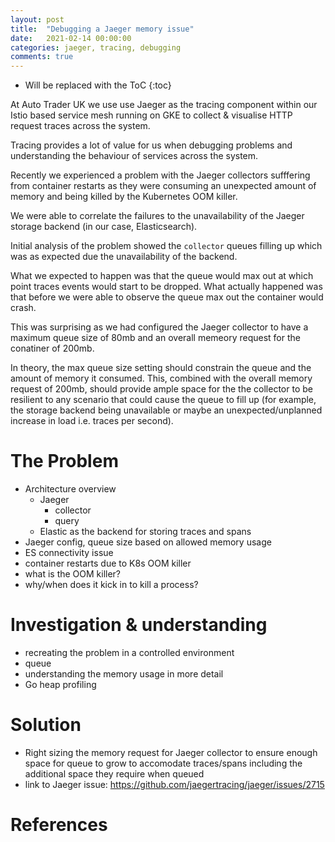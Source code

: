 ```yaml
---
layout: post
title:  "Debugging a Jaeger memory issue"
date:   2021-02-14 00:00:00
categories: jaeger, tracing, debugging
comments: true
---
```


* Will be replaced with the ToC
{:toc}

At Auto Trader UK we use use Jaeger as the tracing component within our Istio based service mesh running on GKE to collect & visualise HTTP request traces across the system.

Tracing provides a lot of value for us when debugging problems and understanding the behaviour of services across the system.

Recently we experienced a problem with the Jaeger collectors sufffering from container restarts as they were consuming an unexpected amount of memory and being killed by the Kubernetes OOM killer.

We were able to correlate the failures to the unavailability of the Jaeger storage backend (in our case, Elasticsearch). 

Initial analysis of the problem showed the `collector` queues filling up which was as expected due the unavailability of the backend. 

What we expected to happen was that the queue would max out at which point traces events would start to be dropped. What actually happened was that before we were able to observe the queue max out the container would crash.

This was surprising as we had configured the Jaeger collector to have a maximum queue size of 80mb and an overall memeory request for the conatiner of 200mb. 

In theory, the max queue size setting should constrain the queue and the amount of memory it consumed. This, combined with the overall memory request of 200mb, should provide ample space for the the collector to be resilient to any scenario that could cause the queue to fill up (for example, the storage backend being unavailable or maybe an unexpected/unplanned increase in load i.e. traces per second).


# The Problem

- Architecture overview
  - Jaeger
    - collector
    - query
  - Elastic as the backend for storing traces and spans
- Jaeger config, queue size based on allowed memory usage
- ES connectivity issue
- container restarts due to K8s OOM killer
- what is the OOM killer?
- why/when does it kick in to kill a process?

# Investigation & understanding

- recreating the problem in a controlled environment
- queue
- understanding the memory usage in more detail
- Go heap profiling

# Solution

- Right sizing the memory request for Jaeger collector to ensure enough space for queue to grow to accomodate traces/spans including the additional space they require when queued
- link to Jaeger issue: <https://github.com/jaegertracing/jaeger/issues/2715>

# References
